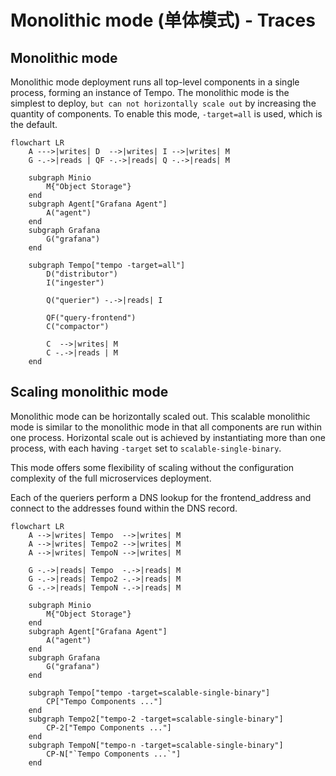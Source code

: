 # Monolithic mode (单体模式) - Traces

## Monolithic mode

Monolithic mode deployment runs all top-level components in a single process, forming an instance of Tempo. The monolithic mode is the simplest to deploy, `but can not horizontally scale out` by increasing the quantity of components. To enable this mode, `-target=all` is used, which is the default.

```mermaid
flowchart LR
    A --->|writes| D  -->|writes| I -->|writes| M
    G -.->|reads | QF -.->|reads| Q -.->|reads| M

    subgraph Minio
        M{"Object Storage"}
    end
    subgraph Agent["Grafana Agent"]
        A("agent")
    end
    subgraph Grafana
        G("grafana")
    end

    subgraph Tempo["tempo -target=all"]
        D("distributor")
        I("ingester")

        Q("querier") -.->|reads| I

        QF("query-frontend")
        C("compactor")

        C  -->|writes| M
        C -.->|reads | M
    end
```
## Scaling monolithic mode

Monolithic mode can be horizontally scaled out. This scalable monolithic mode is similar to the monolithic mode in that all components are run within one process. Horizontal scale out is achieved by instantiating more than one process, with each having `-target` set to `scalable-single-binary`.

This mode offers some flexibility of scaling without the configuration complexity of the full microservices deployment.

Each of the queriers perform a DNS lookup for the frontend_address and connect to the addresses found within the DNS record.

```mermaid
flowchart LR
    A -->|writes| Tempo  -->|writes| M
    A -->|writes| Tempo2 -->|writes| M
    A -->|writes| TempoN -->|writes| M

    G -.->|reads| Tempo  -.->|reads| M
    G -.->|reads| Tempo2 -.->|reads| M
    G -.->|reads| TempoN -.->|reads| M

    subgraph Minio
        M{"Object Storage"}
    end
    subgraph Agent["Grafana Agent"]
        A("agent")
    end
    subgraph Grafana
        G("grafana")
    end

    subgraph Tempo["tempo -target=scalable-single-binary"]
        CP["Tempo Components ..."]
    end
    subgraph Tempo2["tempo-2 -target=scalable-single-binary"]
        CP-2["Tempo Components ..."]
    end
    subgraph TempoN["tempo-n -target=scalable-single-binary"]
        CP-N["`Tempo Components ...`"]
    end
```
